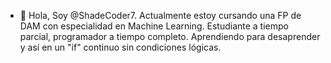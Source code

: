 - 👋 Hola, Soy @ShadeCoder7.
Actualmente estoy cursando una FP de DAM con especialidad en Machine Learning.
Estudiante a tiempo parcial, programador a tiempo completo.
Aprendiendo para desaprender y así en un "if" continuo sin condiciones lógicas. 

<!---
ShadeCoder7/ShadeCoder7 is a ✨ special ✨ repository because its `README.md` (this file) appears on your GitHub profile.
You can click the Preview link to take a look at your changes.
--->
